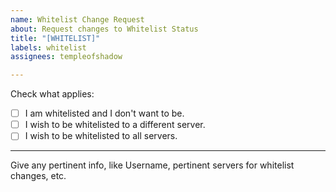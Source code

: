 ```yaml
---
name: Whitelist Change Request
about: Request changes to Whitelist Status
title: "[WHITELIST]"
labels: whitelist
assignees: templeofshadow

---
```


Check what applies:

- [ ] I am whitelisted and I don't want to be.
- [ ] I wish to be whitelisted to a different server.
- [ ] I wish to be whitelisted to all servers.

---

Give any pertinent info, like Username, pertinent servers for whitelist changes, etc.
